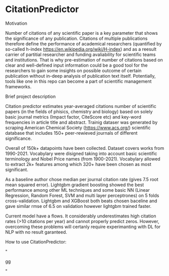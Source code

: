# CitationPredictor

Motivation

Number of citations of any scientific paper is a key parameter that shows the significance of any publication. Citations of multiple publications therefore define the performance of academical researchers (quantified by so-called h-index https://en.wikipedia.org/wiki/H-index) and as a reesult carrier of partitial researcher and funding avaliability for scientific teams and institutions. That is why pre-estimation of number of citations based on clear and well-defined input information could be a good tool for the researchers to gain some insights on possible outcome of certain publication without in-deep analysis of publication text itself. Potentially, tools like one in this repo can become a part of scientific management frameworks.

Brief project description

Citation predictor estimates year-averaged citations number of scientific papers (in the fields of phisics, chemistry and biology) based on solely basic journal metrics (Impact factor, CiteScore etc) and key-word frequencies in article title and abstract. Trainig dataser was generated by scraping American Chemical Society (https://www.acs.org/) scientific database that includes 150+ peer-rewieved journals of different significance. 

Overall of 150k+ datapoints have been collected. Dataset covers works from 1990-2021. Vocabylary were disigned taking into account basic scientific terminology and Nobel Price names (from 1900-2021). Vocabylary allowed to extract 2k+ features among which 320+ have been chosen as most significant.

As a baseline author chose median per journal citation rate (gives 7.5 root mean squared error). Lightgbm gradient boosting showed the best performance among other ML techniques and some basic NN (Linear Regression, Random Forest, SVM and multi layer perceptrones) on 5 folds cross-validation. Lightgbm and XGBoost both beats chosen baceline and gave similar rmse of 6.5 on validation however lightgbm trained faster. 

Current model have a flows. It considerably underestimates high citation rates (>10 citations per year) and cannot properly predict zeros. However, overcoming these problems will certanly require experimanting with DL for NLP with no result garanteed. 

How to use CitationPredictor:

"

gg

"
